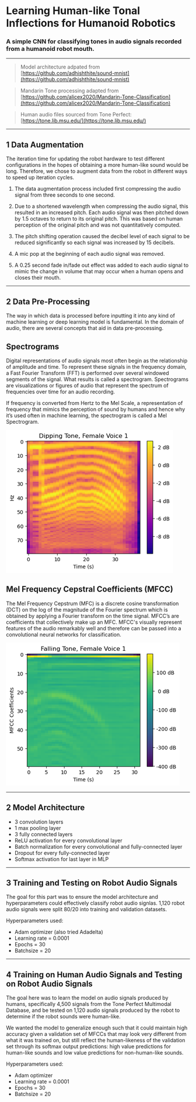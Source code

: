 # **Learning Human-like Tonal Inflections for Humanoid Robotics**
### A simple CNN for classifying tones in audio signals recorded from a humanoid robot mouth.
---

>Model architecture adpated from [https://github.com/adhishthite/sound-mnist](https://github.com/adhishthite/sound-mnist)

>Mandarin Tone processing adapted from [https://github.com/alicex2020/Mandarin-Tone-Classification](https://github.com/alicex2020/Mandarin-Tone-Classification)

>Human audio files sourced from Tone Perfect: [https://tone.lib.msu.edu/](https://tone.lib.msu.edu/)
---
## **1 Data Augmentation**  
The iteration time for updating the robot hardware to test different configurations in the hopes of obtaining a more human-like sound would be long. Therefore, we chose to augment data from the robot in different ways to speed up iteration cycles.

1. The data augmentation process included first compressing the audio signal from three seconds to one second. 

2. Due to a shortened wavelength when compressing the audio signal, this resulted in an increased pitch. Each audio signal was then pitched down by 1.5 octaves to return to its original pitch. This was based on human perception of the original pitch and was not quantitatively computed.

3. The pitch shifting operation caused the decibel level of each signal to be reduced significantly so each signal was increased by 15 decibels. 

4. A mic pop at the beginning of each audio signal was removed. 

5. A 0.25 second fade in/fade out effect was added to each audio signal to mimic the change in volume that may occur when a human opens and closes their mouth.

---
## **2 Data Pre-Processing**
The way in which data is processed before inputting it into any kind of machine learning or deep learning model is fundamental. In the domain of audio, there are several concepts that aid in data pre-processing.

## Spectrograms

Digital representations of audio signals most often begin as the relationship of amplitude and time. To represent these signals in the frequency domain, a Fast Fourier Transform (FFT) is performed over several windowed segments of the signal. What results is called a spectrogram. Spectrograms are visualizations or figures of audio that represent the spectrum of frequencies over time for an audio recording.

If frequency is converted from Hertz to the Mel Scale, a representation of frequency that mimics the perception of sound by humans and hence why it’s used often in machine learning, the spectrogram is called a Mel Spectrogram. 

![Example Mel Spectrogram](example_mel_spectrogram.png)

## Mel Frequency Cepstral Coefficients (MFCC)
The Mel Frequency Cepstrum (MFC) is a discrete cosine transformation (DCT) on the log of the magnitude of the Fourier spectrum which is obtained by applying a Fourier transform on the time signal. MFCC’s are coefficients that collectively make up an MFC. MFCC's visually represent features of the audio remarkably well and therefore can be passed into a convolutional neural networks for classification.

![Example MFCC](example_mfcc.png)

---
## **2 Model Architecture** 
* 3 convolution layers  
* 1 max pooling layer
* 3 fully connected layers 
* ReLU activation for every convolutional layer
* Batch normalization for every convolutional and fully-connected layer
* Dropout for every fully-connected layer
* Softmax activation for last layer in MLP

---
## **3 Training and Testing on Robot Audio Signals**
The goal for this part was to ensure the model architecture and hyperparameters could effectively classify robot audio signlas. 1,120 robot audio signals were split 80/20 into training and validation datasets. 

Hyperparameters used:
* Adam optimizer (also tried Adadelta) 
* Learning rate = 0.0001
* Epochs = 30 
* Batchsize = 20 

---
## **4 Training on Human Audio Signals and Testing on Robot Audio Signals**
The goal here was to learn the model on audio signals produced by humans, specifically 4,500 signals from the Tone Perfect Multimodal Database, and be tested on 1,120 audio signals produced by the robot to determine if the robot sounds were human-like.

We wanted the model to generalize enough such that it could maintain high accuracy given a validation set of MFCCs that may look very different from what it was trained on, but still reflect the human-likeness of the validation set through its softmax output predictions: high value predictions for human-like sounds and low value predictions for non-human-like sounds. 

Hyperparameters used:
* Adam optimizer  
* Learning rate = 0.0001
* Epochs = 30 
* Batchsize = 20 